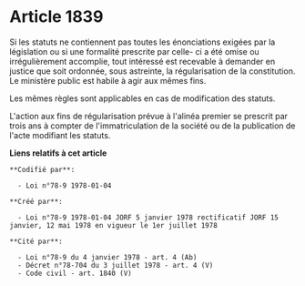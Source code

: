 # Article 1839

Si les statuts ne contiennent pas toutes les énonciations exigées par la législation ou si une formalité prescrite par celle-
ci a été omise ou irrégulièrement accomplie, tout intéressé est recevable à demander en justice que soit ordonnée, sous
astreinte, la régularisation de la constitution. Le ministère public est habile à agir aux mêmes fins.

Les mêmes règles sont applicables en cas de modification des statuts.

L'action aux fins de régularisation prévue à l'alinéa premier se prescrit par trois ans à compter de l'immatriculation de la
société ou de la publication de l'acte modifiant les statuts.

**Liens relatifs à cet article**

	**Codifié par**:

	  - Loi n°78-9 1978-01-04

	**Créé par**:

	  - Loi n°78-9 1978-01-04 JORF 5 janvier 1978 rectificatif JORF 15 janvier, 12 mai 1978 en vigueur le 1er juillet 1978

	**Cité par**:

	  - Loi n°78-9 du 4 janvier 1978 - art. 4 (Ab)
	  - Décret n°78-704 du 3 juillet 1978 - art. 4 (V)
	  - Code civil - art. 1840 (V)
